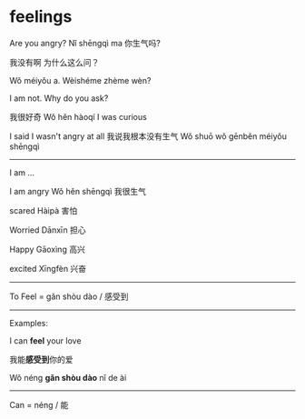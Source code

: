 # feelings

Are you angry?
Nǐ shēngqì ma
你生气吗?

我没有啊
为什么这么问？

Wǒ méiyǒu a.
Wèishéme zhème wèn?

I am not.
Why do you ask?

我很好奇
Wǒ hěn hàoqí
I was curious

I said I wasn't angry at all
我说我根本没有生气
Wǒ shuō wǒ gēnběn méiyǒu shēngqì

---

I am ...

I am angry
Wǒ hěn shēngqì
我很生气

scared
Hàipà
害怕

Worried
Dānxīn
担心

Happy
Gāoxìng
高兴

excited
Xīngfèn
兴奋

---

To Feel = gǎn shòu dào / 感受到

---

Examples:

I can **feel** your love

我能**感受到**你的爱

Wǒ néng **gǎn shòu dào** nǐ de ài

---

Can = néng / 能


